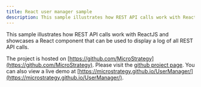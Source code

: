 ```yaml
---
title: React user manager sample
description: This sample illustrates how REST API calls work with ReactJS and showcases a React component that can be used to display a log of all REST API calls.
---
```


This sample illustrates how REST API calls work with ReactJS and showcases a React component that can be used to display a log of all REST API calls.

The project is hosted on [https://github.com/MicroStrategy](https://github.com/MicroStrategy). Please visit the [github project page](https://github.com/MicroStrategy/UserManager). You can also view a live demo at [https://microstrategy.github.io/UserManager/](https://microstrategy.github.io/UserManager/).
